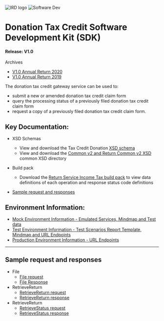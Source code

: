 ![IRD logo](../Images/IRlogo.gif)
![Software Dev](../Images/SoftwareDev.png)

# Donation Tax Credit Software Development Kit (SDK)

#### Release: V1.0   

Archives
* [V1.0 Annual Return 2020](./archive/2020/DonationTaxCredit.md)
* [V1.0 Annual Return 2019](./archive/2019/DonationTaxCredit.md)

The donation tax credit gateway service can be used to: 

* submit a new or amended donation tax credit claim form 
* query the processing status of a previously filed donation tax credit claim form 
* request a copy of a previously filed donation tax credit claim form. 

## Key Documentation:

* XSD Schemas 
	* View and download the Tax Credit Donation [XSD schema](xsd/ReturnREB.v1.xsd) 
    * View and download the [Common v2 and Return Common v2 XSD](../Common%20XSD/) common XSD directory
	
* Build pack
	* Download the [Return Service Income Tax build pack](Gateway%20Services%20Build%20Pack%20-%20Return%20Service%20-%20INC%20v1.1.pdf) to view data definitions of each operation and response status code definitions		

* [Sample request and responses](#Sample-request-and-responses)

   
## Environment Information: 
- [Mock Environment Information - Emulated Services, Mindmap and Test data](test%20details/README.md#mock-environment-information)
- [Test Environment Information - Test Scenarios Report Template, Mindmap and URL Endpoints](test%20details/README.md#test-environment-information)
- [Production Environment Information - URL Endpoints](test%20details/README.md#Production-Environment-Information)	

---

## Sample request and responses

- File
    - [File request](sample%20messages/file_request_ir526_standalone.xml)
    - [File Response](sample%20messages/file_response.xml)
- RetrieveReturn
    - [RetrieveReturn request](sample%20messages/retrievereturn_request_ir526.xml)
    - [RetrieveReturn response](sample%20messages/retrievereturn_response_ir526.xml) 
- RetrieveReturn
    - [RetrieveStatus request](sample%20messages/retrievestatus_request_ir526.xml)
    - [RetrieveStatus response](sample%20messages/retrievestatus_response_ir526.xml)